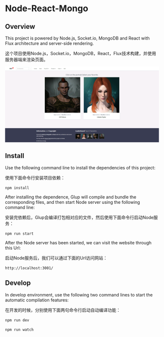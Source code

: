 # Node-React-Mongo

## Overview
This project is powered by Node.js, Socket.io, MongoDB and React with Flux architecture and server-side rendering.

这个项目使用Node.js，Socket.io，MongoDB，React，Flux技术构建，并使用服务器端来渲染页面。

![Node-React-Mongo](https://github.com/huangxubo23/Node-React-Mongo/blob/master/Screenshot.png)

## Install
Use the following command line to install the dependencies of this project:

使用下面命令行安装项目依赖：

`npm install`

After installing the dependence, Glup will compile and bundle the corresponding files, and then start Node server using the following command line:

安装完依赖后，Glup会编译打包相对应的文件，然后使用下面命令行启动Node服务：

`npm run start`

After the Node server has been started, we can visit the website through this Url:

启动Node服务后，我们可以通过下面的Url访问网站：

`http://localhost:3001/`

## Develop
In develop environment, use the following two command lines to start the automatic compilation features:

在开发的时候，分别使用下面两句命令行启动自动编译功能：

`npm run dev`

`npm run watch`
